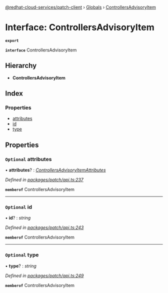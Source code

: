 [@redhat-cloud-services/patch-client](../README.md) › [Globals](../globals.md) › [ControllersAdvisoryItem](controllersadvisoryitem.md)

# Interface: ControllersAdvisoryItem

**`export`** 

**`interface`** ControllersAdvisoryItem

## Hierarchy

* **ControllersAdvisoryItem**

## Index

### Properties

* [attributes](controllersadvisoryitem.md#optional-attributes)
* [id](controllersadvisoryitem.md#optional-id)
* [type](controllersadvisoryitem.md#optional-type)

## Properties

### `Optional` attributes

• **attributes**? : *[ControllersAdvisoryItemAttributes](controllersadvisoryitemattributes.md)*

*Defined in [packages/patch/api.ts:237](https://github.com/RedHatInsights/javascript-clients/blob/44877be/packages/patch/api.ts#L237)*

**`memberof`** ControllersAdvisoryItem

___

### `Optional` id

• **id**? : *string*

*Defined in [packages/patch/api.ts:243](https://github.com/RedHatInsights/javascript-clients/blob/44877be/packages/patch/api.ts#L243)*

**`memberof`** ControllersAdvisoryItem

___

### `Optional` type

• **type**? : *string*

*Defined in [packages/patch/api.ts:249](https://github.com/RedHatInsights/javascript-clients/blob/44877be/packages/patch/api.ts#L249)*

**`memberof`** ControllersAdvisoryItem
